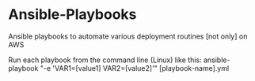 # Ansible-Playbooks
Ansible playbooks to automate various deployment routines [not only] on AWS 

Run each playbook from the command line (Linux) like this:
ansible-playbook "-e 'VAR1=[value1] VAR2=[value2]'" [playbook-name].yml